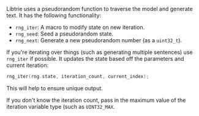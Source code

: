 Libtrie uses a pseudorandom function to traverse the model and generate text.
It has the following functionality:

- `rng_iter`: A macro to modify state on new iteration.
- `rng_seed`: Seed a pseudorandom state.
- `rng_next`: Generate a new pseudorandom number (as a `uint32_t`).

If you're iterating over things (such as generating multiple sentences)
use `rng_iter` if possible. It updates the state based off the parameters
and current iteration:

```c
rng_iter(rng.state, iteration_count, current_index);
```

This will help to ensure unique output.

If you don't know the iteration count, pass in the maximum value of the iteration variable type (such as `UINT32_MAX`.
